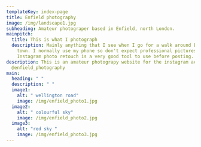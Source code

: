 ```yaml
---
templateKey: index-page
title: Enfield photography
image: /img/landscape1.jpg
subheading: Amateur photograper based in Enfield, north London.
mainpitch:
  title: This is what I photograph
  description: Mainly anything that I see when I go for a walk around Enfield
    town. I normally use my phone so don't expect professional pictures,
    Instagram photo retouch is a very good tool to use before posting.
description: This is an amateur photograpy website for the instagram account
  @enfield_photography
main:
  heading: " "
  description: " "
  image1:
    alt: " wellington road"
    image: /img/enfield_photo1.jpg
  image2:
    alt: " colourful sky"
    image: /img/enfield_photo2.jpg
  image3:
    alt: "red sky "
    image: /img/enfield_photo3.jpg
---
```

